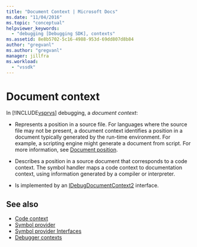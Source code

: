 ```yaml
---
title: "Document Context | Microsoft Docs"
ms.date: "11/04/2016"
ms.topic: "conceptual"
helpviewer_keywords:
  - "debugging [Debugging SDK], contexts"
ms.assetid: 8e8b5702-5c16-4988-953d-69dd807d8b84
author: "gregvanl"
ms.author: "gregvanl"
manager: jillfra
ms.workload:
  - "vssdk"
---
```

# Document context
In [!INCLUDE[vsprvs](../../code-quality/includes/vsprvs_md.md)] debugging, a *document context*:

- Represents a position in a source file. For languages where the source file may not be present, a document context identifies a position in a document typically generated by the run-time environment. For example, a scripting engine might generate a document from script. For more information, see [Document position](../../extensibility/debugger/document-position.md).

- Describes a position in a source document that corresponds to a code context. The symbol handler maps a code context to documentation context, using information generated by a compiler or interpreter.

- Is implemented by an [IDebugDocumentContext2](../../extensibility/debugger/reference/idebugdocumentcontext2.md) interface.

## See also
- [Code context](../../extensibility/debugger/code-context.md)
- [Symbol provider](../../extensibility/debugger/symbol-provider.md)
- [Symbol provider Interfaces](../../extensibility/debugger/reference/symbol-provider-interfaces.md)
- [Debugger contexts](../../extensibility/debugger/debugger-contexts.md)